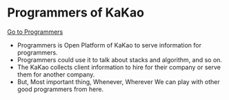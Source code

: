 # Programmers of KaKao

[Go to Programmers](https://programmers.co.kr/)

- Programmers is Open Platform of KaKao to serve information for programmers.
- Programmers could use it to talk about stacks and algorithm, and so on.
- The KaKao collects client information to hire for their company or serve them for another company.
- But, Most important thing, Whenever, Wherever We can play with other good programmers from here.